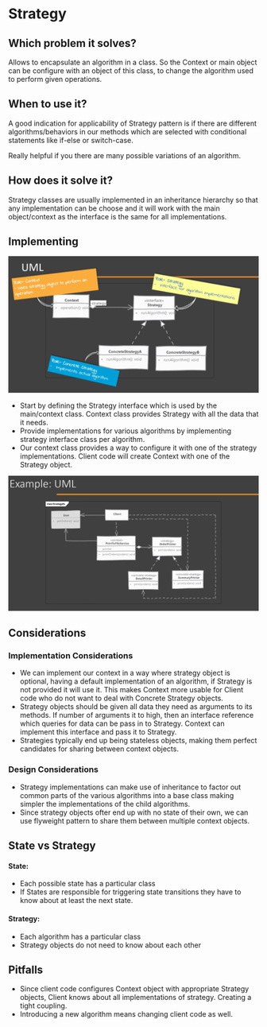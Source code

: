 # Strategy

## Which problem it solves?

Allows to encapsulate an algorithm in a class. So the Context or main object can be configure with an object of this class, to change the algorithm used to perform given operations.

## When to use it?

A good indication for applicability of Strategy pattern is if there are different algorithms/behaviors in our methods which are selected with conditional statements like if-else or switch-case.

Really helpful if you there are many possible variations of an algorithm.

## How does it solve it?

Strategy classes are usually implemented in an inheritance hierarchy so that any implementation can be choose and it will work with the main object/context as the interface is the same for all implementations.

## Implementing

![strategyUml](./strategy-01.png)

- Start by defining the Strategy interface which is used by the main/context class. Context class provides Strategy with all the data that it needs.
- Provide implementations for various algorithms by implementing strategy interface class per algorithm.
- Our context class provides a way to configure it with one of the strategy implementations. Client code will create Context with one of the Strategy object.

![strategyExampleUml](./strategy-02.png)

## Considerations

### Implementation Considerations

- We can implement our context in a way where strategy object is optional, having a default implementation of an algorithm, if Strategy is not provided it will use it. This makes Context more usable for Client code who do not want to deal with Concrete Strategy objects.
- Strategy objects should be given all data they need as arguments to its methods. If number of arguments it to high, then an interface reference which queries for data can be pass in to Strategy. Context can implement this interface and pass it to Strategy.
- Strategies typically end up being stateless objects, making them perfect candidates for sharing between context objects.

### Design Considerations

- Strategy implementations can make use of inheritance to factor out common parts of the various algorithms into a base class making simpler the implementations of the child algorithms.
- Since strategy objects ofter end up with no state of their own, we can use flyweight pattern to share them between multiple context objects.

## State vs Strategy

#### State:

- Each possible state has a particular class
- If States are responsible for triggering state transitions they have to know about at least the next state.

#### Strategy:

- Each algorithm has a particular class
- Strategy objects do not need to know about each other

## Pitfalls

- Since client code configures Context object with appropriate Strategy objects, Client knows about all implementations of strategy. Creating a tight coupling.
- Introducing a new algorithm means changing client code as well.
